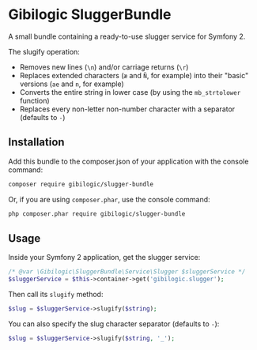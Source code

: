 # Gibilogic SluggerBundle

A small bundle containing a ready-to-use slugger service for Symfony 2.

The slugify operation:

* Removes new lines (`\n`) and/or carriage returns (`\r`)
* Replaces extended characters (`æ` and `Ñ`, for example) into their "basic" versions (`ae` and `n`, for example)
* Converts the entire string in lower case (by using the `mb_strtolower` function)
* Replaces every non-letter non-number character with a separator (defaults to `-`)

## Installation

Add this bundle to the composer.json of your application with the console command:

```bash
composer require gibilogic/slugger-bundle
```

Or, if you are using `composer.phar`, use the console command:

```bash
php composer.phar require gibilogic/slugger-bundle
```

## Usage

Inside your Symfony 2 application, get the slugger service:

```php
/* @var \Gibilogic\SluggerBundle\Service\Slugger $sluggerService */
$sluggerService = $this->container->get('gibilogic.slugger');
```

Then call its `slugify` method:

```php
$slug = $sluggerService->slugify($string);
```

You can also specify the slug character separator (defaults to `-`):

```php
$slug = $sluggerService->slugify($string, '_');
```

